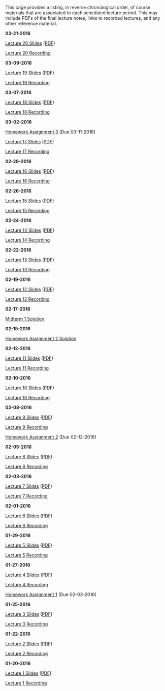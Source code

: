 <!--
.. title: Course Materials
.. slug: index
.. date: 2016-01-19 08:00:00 UTC-05:00
-->

This page provides a listing, in reverse chronological order, of course materials that are associated to each scheduled lecture period.  This may include PDFs of the final lecture notes, links to recorded lectures, and any other reference material.


**03-21-2016**

<a href="http://johnfoster.pge.utexas.edu/PGE334-ResGeomechanics/slides/Lecture20.slides.html" target="_blank">Lecture 20 Slides</a> (<a href="http://johnfoster.pge.utexas.edu/PGE334-ResGeomechanics/slides/Lecture20.slides.pdf" target="_blank">PDF</a>)

<a href="//www.youtube.com/playlist?list=PL7Wioa6YOlZFfq4okMc6ITN3Hv4j4fWn7" target="_blank">Lecture 20 Recording</a>


**03-09-2016**

<a href="http://johnfoster.pge.utexas.edu/PGE334-ResGeomechanics/slides/Lecture19.slides.html" target="_blank">Lecture 19 Slides</a> (<a href="http://johnfoster.pge.utexas.edu/PGE334-ResGeomechanics/slides/Lecture19.slides.pdf" target="_blank">PDF</a>)

<a href="//www.youtube.com/playlist?list=PL7Wioa6YOlZEPtmiQXMA39znvp_Om5Sxr" target="_blank">Lecture 19 Recording</a>


**03-07-2016**

<a href="http://johnfoster.pge.utexas.edu/PGE334-ResGeomechanics/slides/Lecture18.slides.html" target="_blank">Lecture 18 Slides</a> (<a href="http://johnfoster.pge.utexas.edu/PGE334-ResGeomechanics/slides/Lecture18.slides.pdf" target="_blank">PDF</a>)

<a href="//www.youtube.com/playlist?list=PL7Wioa6YOlZF2d_LORKjRQV5ROGbHXpKN" target="_blank">Lecture 18 Recording</a>


**03-02-2016**

[Homework Assignment 3](/files/assignment3.pdf) (Due 03-11-2016)

<a href="http://johnfoster.pge.utexas.edu/PGE334-ResGeomechanics/slides/Lecture17.slides.html" target="_blank">Lecture 17 Slides</a> (<a href="http://johnfoster.pge.utexas.edu/PGE334-ResGeomechanics/slides/Lecture17.slides.pdf" target="_blank">PDF</a>)


<a href="//www.youtube.com/playlist?list=PL7Wioa6YOlZHmqfgCpIvRtHxvv4sRxYo8" target="_blank">Lecture 17 Recording</a>


**02-29-2016**

<a href="http://johnfoster.pge.utexas.edu/PGE334-ResGeomechanics/slides/Lecture16.slides.html" target="_blank">Lecture 16 Slides</a> (<a href="http://johnfoster.pge.utexas.edu/PGE334-ResGeomechanics/slides/Lecture16.slides.pdf" target="_blank">PDF</a>)


<a href="//www.youtube.com/playlist?list=PL7Wioa6YOlZETuEjsH_irUOWo5MVhRtdi" target="_blank">Lecture 16 Recording</a>


**02-26-2016**

<a href="http://johnfoster.pge.utexas.edu/PGE334-ResGeomechanics/slides/Lecture15.slides.html" target="_blank">Lecture 15 Slides</a> (<a href="http://johnfoster.pge.utexas.edu/PGE334-ResGeomechanics/slides/Lecture15.slides.pdf" target="_blank">PDF</a>)


<a href="//www.youtube.com/playlist?list=PL7Wioa6YOlZFxhnkMGlhMrQXbuZuLuqjj" target="_blank">Lecture 15 Recording</a>


**02-24-2016**

<a href="http://johnfoster.pge.utexas.edu/PGE334-ResGeomechanics/slides/Lecture14.slides.html" target="_blank">Lecture 14 Slides</a> (<a href="http://johnfoster.pge.utexas.edu/PGE334-ResGeomechanics/slides/Lecture14.slides.pdf" target="_blank">PDF</a>)


<a href="//www.youtube.com/playlist?list=PL7Wioa6YOlZFGsjkMIuVHUgFXxj35SciP" target="_blank">Lecture 14 Recording</a>


**02-22-2016**

<a href="http://johnfoster.pge.utexas.edu/PGE334-ResGeomechanics/slides/Lecture13.slides.html" target="_blank">Lecture 13 Slides</a> (<a href="http://johnfoster.pge.utexas.edu/PGE334-ResGeomechanics/slides/Lecture13.slides.pdf" target="_blank">PDF</a>)

<a href="//www.youtube.com/playlist?list=PL7Wioa6YOlZHRJb2uV-0-brrh1FJsigJn" target="_blank">Lecture 13 Recording</a>


**02-19-2016**

<a href="http://johnfoster.pge.utexas.edu/PGE334-ResGeomechanics/slides/Lecture12.slides.html" target="_blank">Lecture 12 Slides</a> (<a href="http://johnfoster.pge.utexas.edu/PGE334-ResGeomechanics/slides/Lecture12.slides.pdf" target="_blank">PDF</a>)

<a href="//www.youtube.com/playlist?list=PL7Wioa6YOlZEqaAnh-XOMxqjc949_zJM5" target="_blank">Lecture 12 Recording</a>


**02-17-2016**

[Midterm 1 Solution](/files/midterm1_solution.pdf)


**02-15-2016**

<a href="http://nbviewer.ipython.org/github/johntfoster/PGE334-ResGeomechanics/blob/gh-pages/files/assignment2_solution-2016.ipynb" target="_blank">Homework Assignment 2 Solution</a>

**02-12-2016**

<a href="http://johnfoster.pge.utexas.edu/PGE334-ResGeomechanics/slides/Lecture11.slides.html" target="_blank">Lecture 11 Slides</a> (<a href="http://johnfoster.pge.utexas.edu/PGE334-ResGeomechanics/slides/Lecture11.slides.pdf" target="_blank">PDF</a>)

<a href="//www.youtube.com/playlist?list=PL7Wioa6YOlZG0gu2w7eZSCaRpqC9hWz1F" target="_blank">Lecture 11 Recording</a>


**02-10-2016**

<a href="http://johnfoster.pge.utexas.edu/PGE334-ResGeomechanics/slides/Lecture10.slides.html" target="_blank">Lecture 10 Slides</a> (<a href="http://johnfoster.pge.utexas.edu/PGE334-ResGeomechanics/slides/Lecture10.slides.pdf" target="_blank">PDF</a>)

<a href="//www.youtube.com/playlist?list=PL7Wioa6YOlZHtw7pZbwTWrg17TbxueXn6" target="_blank">Lecture 10 Recording</a>


**02-08-2016**

<a href="http://johnfoster.pge.utexas.edu/PGE334-ResGeomechanics/slides/Lecture9.slides.html" target="_blank">Lecture 9 Slides</a> (<a href="http://johnfoster.pge.utexas.edu/PGE334-ResGeomechanics/slides/Lecture9.slides.pdf" target="_blank">PDF</a>)

<a href="//www.youtube.com/playlist?list=PL7Wioa6YOlZEwlU1_gkZFyvcasVsCkOnn" target="_blank">Lecture 9 Recording</a>

[Homework Assignment 2](/files/assignment2.pdf) (Due 02-12-2016)


**02-05-2016**

<a href="http://johnfoster.pge.utexas.edu/PGE334-ResGeomechanics/slides/Lecture8.slides.html" target="_blank">Lecture 8 Slides</a> (<a href="http://johnfoster.pge.utexas.edu/PGE334-ResGeomechanics/slides/Lecture8.slides.pdf" target="_blank">PDF</a>)

<a href="https://www.youtube.com/playlist?list=PL7Wioa6YOlZFZ3ehlNfCyGIFqIjV1wkVc" target="_blank">Lecture 8 Recording</a>


**02-03-2016**

<a href="http://johnfoster.pge.utexas.edu/PGE334-ResGeomechanics/slides/Lecture7.slides.html" target="_blank">Lecture 7 Slides</a> (<a href="http://johnfoster.pge.utexas.edu/PGE334-ResGeomechanics/slides/Lecture7.slides.pdf" target="_blank">PDF</a>)

<a href="//www.youtube.com/playlist?list=PL7Wioa6YOlZG-vzezJLn5Sde5uEJBxaU1" target="_blank">Lecture 7 Recording</a>


**02-01-2016**

<a href="http://johnfoster.pge.utexas.edu/PGE334-ResGeomechanics/slides/Lecture6.slides.html" target="_blank">Lecture 6 Slides</a> (<a href="http://johnfoster.pge.utexas.edu/PGE334-ResGeomechanics/slides/Lecture6.slides.pdf" target="_blank">PDF</a>)

<a href="//www.youtube.com/playlist?list=PL7Wioa6YOlZFrsj--pS7fQoADFkY1HPB4" target="_blank">Lecture 6 Recording</a>


**01-29-2016**

<a href="http://johnfoster.pge.utexas.edu/PGE334-ResGeomechanics/slides/Lecture5.slides.html" target="_blank">Lecture 5 Slides</a> (<a href="http://johnfoster.pge.utexas.edu/PGE334-ResGeomechanics/slides/Lecture5.slides.pdf" target="_blank">PDF</a>)

<a href="//www.youtube.com/playlist?list=PL7Wioa6YOlZHU3GUSleprhUhylyBXu4JF" target="_blank">Lecture 5 Recording</a>


**01-27-2016**

<a href="http://johnfoster.pge.utexas.edu/PGE334-ResGeomechanics/slides/Lecture4.slides.html" target="_blank">Lecture 4 Slides</a> (<a href="http://johnfoster.pge.utexas.edu/PGE334-ResGeomechanics/slides/Lecture4.slides.pdf" target="_blank">PDF</a>)

<a href="//www.youtube.com/playlist?list=PL7Wioa6YOlZFqyUP1AsGgmQWnmO4rmY_9" target="_blank">Lecture 4 Recording</a>

[Homework Assignment 1](/files/assignment1.pdf) (Due 02-03-2016)


**01-25-2016**

<a href="http://johnfoster.pge.utexas.edu/PGE334-ResGeomechanics/slides/Lecture3.slides.html" target="_blank">Lecture 3 Slides</a> (<a href="http://johnfoster.pge.utexas.edu/PGE334-ResGeomechanics/slides/Lecture3.slides.pdf" target="_blank">PDF</a>)

<a href="//www.youtube.com/playlist?list=PL7Wioa6YOlZFh8La5v8SvALgejmbBxbQ0" target="_blank">Lecture 3 Recording</a>


**01-22-2016**

<a href="http://johnfoster.pge.utexas.edu/PGE334-ResGeomechanics/slides/Lecture2.slides.html" target="_blank">Lecture 2 Slides</a> (<a href="http://johnfoster.pge.utexas.edu/PGE334-ResGeomechanics/slides/Lecture2.slides.pdf" target="_blank">PDF</a>)

<a href="//www.youtube.com/playlist?list=PL7Wioa6YOlZFFFuzx-6dPdvlcCTLtLbic" target="_blank">Lecture 2 Recording</a>


**01-20-2016**

<a href="http://johnfoster.pge.utexas.edu/PGE334-ResGeomechanics/slides/Lecture1.slides.html" target="_blank">Lecture 1 Slides</a> (<a href="http://johnfoster.pge.utexas.edu/PGE334-ResGeomechanics/slides/Lecture1.slides.pdf" target="_blank">PDF</a>)

<a href="//www.youtube.com/playlist?list=PL7Wioa6YOlZF05d7Dp8ZkvWe4ENV8r7Ky" target="_blank">Lecture 1 Recording</a>



<!--

**05-19-2015**

<a href="http://johnfoster.pge.utexas.edu/PGE334-ResGeomechanics/files/final_solution.pdf" target="_blank">Final Solution</a>


**05-07-2015**

<a href="http://johnfoster.pge.utexas.edu/PGE334-ResGeomechanics/files/05-07-2015.pdf" target="_blank">PDF Notes</a>

<a href="//www.youtube.com/playlist?list=PL7Wioa6YOlZHQA_g9Oz2ItCF1vLzhlAOz" target="_blank">Lecture 21 Recording</a>


**05-05-2015**

<a href="http://johnfoster.pge.utexas.edu/PGE334-ResGeomechanics/slides/Lecture21.slides.html" target="_blank">Lecture 21 Slides</a>

<a href="http://johnfoster.pge.utexas.edu/PGE334-ResGeomechanics/files/05-05-2015.pdf" target="_blank">PDF Notes on Energy Release Rate</a>

<a href="//www.youtube.com/playlist?list=PL7Wioa6YOlZG0r5890tUjwFoLNoThLNNa" target="_blank">Lecture 21 Recording</a>


**04-28-2015**

<a href="http://johnfoster.pge.utexas.edu/PGE334-ResGeomechanics/slides/Lecture20.slides.html" target="_blank">Lecture 20 Slides</a>

Video Recording Corrupted


**04-23-2015**

<a href="http://johnfoster.pge.utexas.edu/PGE334-ResGeomechanics/slides/Lecture19.slides.html" target="_blank">Lecture 19 Slides</a>

<a href="//www.youtube.com/playlist?list=PL7Wioa6YOlZFQ6yfGCYXtxy_st43pptDq" target="_blank">Lecture 19 Recording</a>


**04-21-2015**

<a href="http://johnfoster.pge.utexas.edu/PGE334-ResGeomechanics/slides/Lecture18.slides.html" target="_blank">Lecture 18 Slides</a>

<a href="//www.youtube.com/playlist?list=PL7Wioa6YOlZGxlGWAMyQeRihVmiBFQLlD" target="_blank">Lecture 18 Recording</a>


**04-14-2015**

[Midterm 2 Solution](/files/midterm2_solution.pdf)


**04-13-2015**

<a href="http://nbviewer.ipython.org/github/johntfoster/PGE334-ResGeomechanics/blob/gh-pages/files/assignment4_solution.ipynb" target="_blank">Homework Assignment 4 Solution</a>


**04-09-2015**

<a href="http://johnfoster.pge.utexas.edu/PGE334-ResGeomechanics/slides/Lecture17.slides.html" target="_blank">Lecture 17 Slides</a>

<a href="//www.youtube.com/playlist?list=PL7Wioa6YOlZGCHfibXx_qiMpXg9Lzkbqh" target="_blank">Lecture 17 Recording</a>


**04-07-2015**

<a href="http://johnfoster.pge.utexas.edu/PGE334-ResGeomechanics/slides/Lecture16.slides.html" target="_blank">Lecture 16 Slides</a>

<a href="//www.youtube.com/playlist?list=PL7Wioa6YOlZFocGYcVA0XRuDLTWDlGDiB" target="_blank">Lecture 16 Recording</a>


**04-06-2015**

<a href="http://nbviewer.ipython.org/github/johntfoster/PGE334-ResGeomechanics/blob/gh-pages/files/assignment3_solution.ipynb" target="_blank">Homework Assignment 3 Solution</a>


**04-03-2015**

[Homework Assignment 4](/files/assignment4.pdf)


**03-31-2015**

<a href="http://johnfoster.pge.utexas.edu/PGE334-ResGeomechanics/slides/Lecture15.slides.html" target="_blank">Lecture 15 Slides</a>

<a href="//www.youtube.com/playlist?list=PL7Wioa6YOlZFXy12UPea41YyplbKwoyCj" target="_blank">Lecture 15 Recording</a>


**03-26-2015**

<a href="http://johnfoster.pge.utexas.edu/PGE334-ResGeomechanics/slides/Lecture14.slides.html" target="_blank">Lecture 14 Slides</a>

<a href="//www.youtube.com/playlist?list=PL7Wioa6YOlZFsNRwZDRE18_nCgEh4qeh6" target="_blank">Lecture 14 Recording</a>


**03-24-2015**

<a href="http://johnfoster.pge.utexas.edu/PGE334-ResGeomechanics/slides/Lecture13.slides.html" target="_blank">Lecture 13 Slides</a>

<a href="//www.youtube.com/playlist?list=PL7Wioa6YOlZHdNbr-qZ4pAzz5QLbY8-7v" target="_blank">Lecture 13 Recording</a>

[Homework Assignment 3](/files/assignment3.pdf)



**03-12-2015**

<a href="http://johnfoster.pge.utexas.edu/PGE334-ResGeomechanics/slides/Lecture12.slides.html" target="_blank">Lecture 12 Slides</a>

<a href="//www.youtube.com/playlist?list=PL7Wioa6YOlZE_9YlnR5yrulcHmJtNVnPT" target="_blank">Lecture 12 Recording</a>


**03-10-2015**

<a href="http://johnfoster.pge.utexas.edu/PGE334-ResGeomechanics/slides/Lecture11.slides.html" target="_blank">Lecture 11 Slides</a>

<a href="//www.youtube.com/playlist?list=PL7Wioa6YOlZG-DogqiLIidH5A_aTmbABm" target="_blank">Lecture 11 Recording</a>


**03-03-2015**

<a href="http://johnfoster.pge.utexas.edu/PGE334-ResGeomechanics/slides/Lecture10.slides.html" target="_blank">Lecture 10 Slides</a>

<a href="//www.youtube.com/playlist?list=PL7Wioa6YOlZH8nwRRKfnWFhiYPXx8QxEk" target="_blank">Lecture 10 Recording</a>


**02-26-2015**

<a href="http://johnfoster.pge.utexas.edu/PGE334-ResGeomechanics/slides/Lecture9.slides.html" target="_blank">Lecture 9 Slides</a>

<a href="//www.youtube.com/playlist?list=PL7Wioa6YOlZG3VKryQMTzcVJy-BqScfZZ" target="_blank">Lecture 9 Recording</a>


**2-19-2015**

[Midterm 1 Solution](/files/midterm1_solution.pdf)



**02-17-2015**

<a href="http://johnfoster.pge.utexas.edu/PGE334-ResGeomechanics/slides/Lecture8.slides.html" target="_blank">Lecture 8 Slides</a>

<a href="//www.youtube.com/playlist?list=PL7Wioa6YOlZHR77iL2OnB5T_ohSLkYPxx" target="_blank">Lecture 8 Recording</a>

<a href="http://nbviewer.ipython.org/github/johntfoster/PGE334-ResGeomechanics/blob/gh-pages/files/assignment2_solution.ipynb" target="_blank">Homework Assignment 2 Solution</a>


**02-12-2015**

<a href="http://johnfoster.pge.utexas.edu/PGE334-ResGeomechanics/slides/Lecture7.slides.html" target="_blank">Lecture 7 Slides</a>

<a href="//www.youtube.com/playlist?list=PL7Wioa6YOlZEYG_sqiRi-RLBu8-PFHlDW" target="_blank">Lecture 7 Recording</a> 

<a href="http://nbviewer.ipython.org/github/johntfoster/PGE334-ResGeomechanics/blob/gh-pages/files/wellbore_stress_example.ipynb" target="_blank">Well bore Stress Resolution Example Code</a>


**02-10-2015**

<a href="http://johnfoster.pge.utexas.edu/PGE334-ResGeomechanics/slides/Lecture6.slides.html" target="_blank">Lecture 6 Slides</a>

<a href="//www.youtube.com/playlist?list=PL7Wioa6YOlZHJlsXr8buNYEy9SpS3HmQ-" target="_blank">Lecture 6 Recording</a> 

[Homework Assignment 2](/files/assignment2.pdf)



**02-09-2015**

[Lab 1 Instructions](/files/lab1_UCS.pdf)

[Labview Instructions](/files/Labview_Instructions.docx)


**02-05-2015**

<a href="http://johnfoster.pge.utexas.edu/PGE334-ResGeomechanics/slides/Lecture5.slides.html" target="_blank">Lecture 5 Slides</a>

<a href="//www.youtube.com/playlist?list=PL7Wioa6YOlZGQ_M3ct3w4Ct0rOSCVZKxV" target="_blank">Lecture 5 Recording</a> 


**02-03-2015**

<a href="http://johnfoster.pge.utexas.edu/PGE334-ResGeomechanics/slides/Lecture4.slides.html" target="_blank">Lecture 4 Slides</a>

<a href="//www.youtube.com/playlist?list=PL7Wioa6YOlZFO96Bk93EUzk6eecynnNgL" target="_blank">Lecture 4 Recording</a> 


**01-27-2015**

<a href="http://johnfoster.pge.utexas.edu/PGE334-ResGeomechanics/slides/Lecture3.slides.html" target="_blank">Lecture 3 Slides</a>

<a href="//www.youtube.com/playlist?list=PL7Wioa6YOlZHYBHF8bxlenY0oh3suC34a" target="_blank">Lecture 3 Recording</a> 

[Homework Assignment 1](/files/assignment1.pdf)



**01-22-2015**

<a href="http://johnfoster.pge.utexas.edu/PGE334-ResGeomechanics/slides/Lecture2.slides.html" target="_blank">Lecture 2 Slides</a>

<a href="//www.youtube.com/playlist?list=PL7Wioa6YOlZGFFfLZe5-CYaybcUg4qmKc" target="_blank">Lecture 2 Recording</a>


**01-20-2015**

<a href="http://johnfoster.pge.utexas.edu/PGE334-ResGeomechanics/slides/Lecture1.slides.html" target="_blank">Lecture 1 Slides</a>

<a href="//www.youtube.com/playlist?list=PL7Wioa6YOlZGDlRCw8Dl42y6wAY6DiYZa" target="_blank">Lecture 1 Recording</a>

 -->
